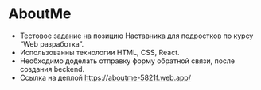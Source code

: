 # AboutMe

- Тестовое задание на позицию Наставника для подростков по курсу “Web разработка”.
- Использованны технологии HTML, CSS, React.
- Необходимо доделать отправку форму обратной связи, после создания beckend.
- Ссылка на деплой https://aboutme-5821f.web.app/

